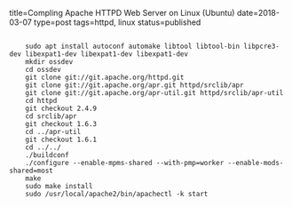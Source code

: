 title=Compling Apache HTTPD Web Server on Linux (Ubuntu)
date=2018-03-07
type=post
tags=httpd, linux
status=published
~~~~~~

    sudo apt install autoconf automake libtool libtool-bin libpcre3-dev libexpat1-dev libexpat1-dev libexpat1-dev
    mkdir ossdev
    cd ossdev
    git clone git://git.apache.org/httpd.git
    git clone git://git.apache.org/apr.git httpd/srclib/apr
    git clone git://git.apache.org/apr-util.git httpd/srclib/apr-util
    cd httpd
    git checkout 2.4.9
    cd srclib/apr
    git checkout 1.6.3
    cd ../apr-util
    git checkout 1.6.1
    cd ../../
    ./buildconf
    ./configure --enable-mpms-shared --with-pmp=worker --enable-mods-shared=most
    make
    sudo make install
    sudo /usr/local/apache2/bin/apachectl -k start
